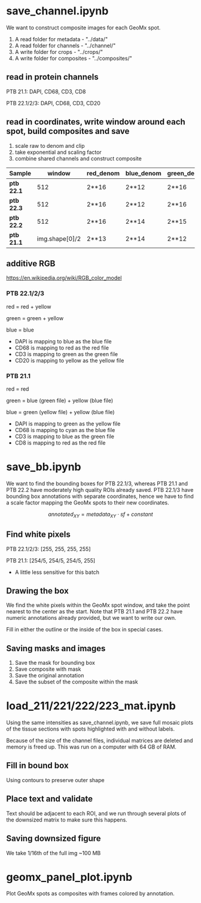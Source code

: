 # save_channel.ipynb 

We want to construct composite images for each GeoMx spot. 

1. A read folder for metadata - "../data/"
2. A read folder for channels - "../channel/"
3. A write folder for crops - "../crops/"
4. A write folder for composites - "../composites/"

## read in protein channels 
PTB 21.1: DAPI, CD68, CD3, CD8

PTB 22.1/2/3: DAPI, CD68, CD3, CD20 

## read in coordinates, write window around each spot, build composites and save 
1. scale raw to denom and clip
2. take exponential and scaling factor 
3. combine shared channels and construct composite 

| Sample     | window | red_denom | blue_denom | green_denom | yellow_denom | blue_adjust | yellow_adjust | red_adjust | green_adjust | gamma |
|------------|-----------|-----------|------------|-------------|--------------|-------------|---------------|------------|--------------|-------|
| **ptb 22.1** | 512 | 2**16     | 2**12      | 2**16       | 2**12        | 0.7         | 0.7           | 1.9        | 1.6          | 1.2   |
| **ptb 22.3** | 512 |  2**16     | 2**12      | 2**16       | 2**12        | 0.7         | 0.7           | 1.9        | 1.6          | 1.2   |
| **ptb 22.2** | 512 | 2**16     | 2**14      | 2**15       | 2**13        | 0.9         | 0.8           | 1.3        | 1.6          | 1.1   |
| **ptb 21.1** | img.shape[0]/2 | 2**13     | 2**14      | 2**12       | 2**13        | 1.2         | 1.1           | 1.8        | 1.8          | 1.4   |
## additive RGB
https://en.wikipedia.org/wiki/RGB_color_model

### PTB 22.1/2/3
red = red + yellow

green = green + yellow

blue = blue

* DAPI is mapping to blue as the blue file
* CD68 is mapping to red as the red file
* CD3 is mapping to green as the green file
* CD20 is mapping to yellow as the yellow file 
### PTB 21.1 
red = red 

green = blue (green file) + yellow (blue file)

blue = green (yellow file) + yellow (blue file)

* DAPI is mapping to green as the yellow file
* CD68 is mapping to cyan as the blue file
* CD3 is mapping to blue as the green file
* CD8 is mapping to red as the red file

# save_bb.ipynb 
We want to find the bounding boxes for PTB 22.1/3, whereas PTB 21.1 and PTB 22.2 have moderately high quality ROIs already saved. PTB 22.1/3 have bounding box annotations with separate coordinates, hence we have to find a scale factor mapping the GeoMx spots to their new coordinates.

$$
annotated_{XY} = metadata_{XY} 	\cdot sf + constant
$$

## Find white pixels 
PTB 22.1/2/3: [255, 255, 255, 255]

PTB 21.1: [254/5, 254/5, 254/5, 255] 
* A little less sensitive for this batch

## Drawing the box 
We find the white pixels within the GeoMx spot window, and take the point nearest to the center as the start. Note that PTB 21.1 and PTB 22.2 have numeric annotations already provided, but we want to write our own. 

Fill in either the outline or the inside of the box in special cases. 

## Saving masks and images
1. Save the mask for bounding box
2. Save composite with mask
3. Save the original annotation
4. Save the subset of the composite within the mask

# load_211/221/222/223_mat.ipynb 

Using the same intensities as save_channel.ipynb, we save full mosaic plots of the tissue sections with spots highlighted with and without labels. 

Because of the size of the channel files, individual matrices are deleted and memory is freed up. This was run on a computer with 64 GB of RAM. 

## Fill in bound box
Using contours to preserve outer shape

## Place text and validate 
Text should be adjacent to each ROI, and we run through several plots of the downsized matrix to make sure this happens. 

## Saving downsized figure
We take 1/16th of the full img ~100 MB

# geomx_panel_plot.ipynb

Plot GeoMx spots as composites with frames colored by annotation.

